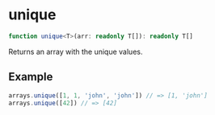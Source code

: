 # unique

```ts
function unique<T>(arr: readonly T[]): readonly T[]
```

Returns an array with the unique values.

## Example

```ts
arrays.unique([1, 1, 'john', 'john']) // => [1, 'john']
arrays.unique([42]) // => [42]
```
